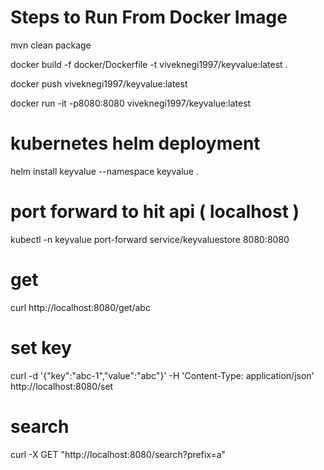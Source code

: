  # Steps to Run From Docker Image
mvn clean package

docker build -f docker/Dockerfile -t viveknegi1997/keyvalue:latest .

docker push viveknegi1997/keyvalue:latest

docker run -it -p8080:8080 viveknegi1997/keyvalue:latest


# kubernetes helm deployment
helm install keyvalue --namespace keyvalue .

# port forward to hit api ( localhost )
kubectl -n keyvalue port-forward service/keyvaluestore 8080:8080

# get
curl http://localhost:8080/get/abc


# set key
curl -d '{"key":"abc-1","value":"abc"}' -H 'Content-Type: application/json' http://localhost:8080/set

# search
curl -X GET "http://localhost:8080/search?prefix=a"
